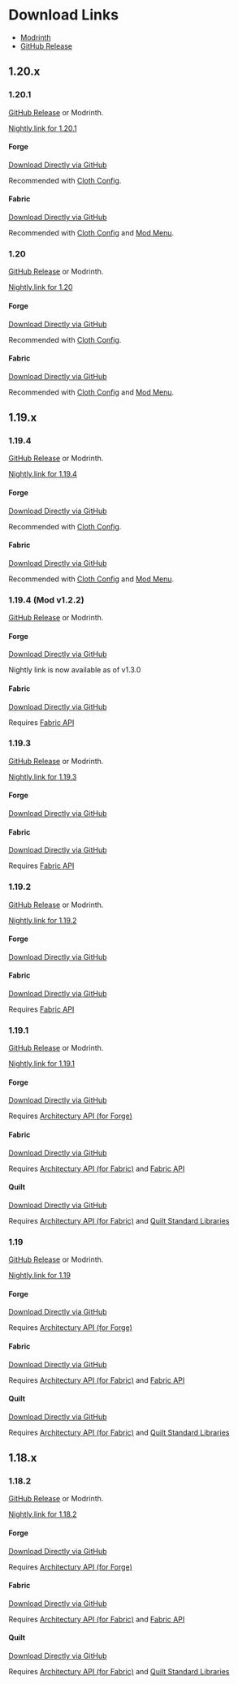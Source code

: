 # Download Links

- [Modrinth](https://modrinth.com/mod/disable-compliance-notification)
- [GitHub Release](https://github.com/MPThLee/DisableComplianceNotification/releases/)

## 1.20.x

### 1.20.1

[GitHub Release](https://github.com/MPThLee/DisableComplianceNotification/releases/tag/v1.4.1) or Modrinth.

[Nightly.link for 1.20.1](https://nightly.link/MPThLee/DisableComplianceNotification/workflows/build/mc1.20.1)

#### Forge

[Download Directly via GitHub](https://github.com/MPThLee/DisableComplianceNotification/releases/download/v1.4.1/disable_compliance_notification-v1.4.1+forge-1.20.1.jar)

Recommended with [Cloth Config](https://modrinth.com/mod/cloth-config).

#### Fabric

[Download Directly via GitHub](https://github.com/MPThLee/DisableComplianceNotification/releases/download/v1.4.1/disable_compliance_notification-v1.4.1+fabric-1.20.1.jar)

Recommended with [Cloth Config](https://modrinth.com/mod/cloth-config) and [Mod Menu](https://modrinth.com/mod/modmenu).



### 1.20

[GitHub Release](https://github.com/MPThLee/DisableComplianceNotification/releases/tag/v1.4.0) or Modrinth.

[Nightly.link for 1.20](https://nightly.link/MPThLee/DisableComplianceNotification/workflows/build/mc1.20)

#### Forge

[Download Directly via GitHub](https://github.com/MPThLee/DisableComplianceNotification/releases/download/v1.4.0/disable_compliance_notification-v1.4.0+forge-1.20.jar)

Recommended with [Cloth Config](https://modrinth.com/mod/cloth-config).

#### Fabric

[Download Directly via GitHub](https://github.com/MPThLee/DisableComplianceNotification/releases/download/v1.4.0/disable_compliance_notification-v1.4.0+fabric-1.20.jar)

Recommended with [Cloth Config](https://modrinth.com/mod/cloth-config) and [Mod Menu](https://modrinth.com/mod/modmenu).


## 1.19.x

### 1.19.4

[GitHub Release](https://github.com/MPThLee/DisableComplianceNotification/releases/tag/v1.3.0) or Modrinth.

[Nightly.link for 1.19.4](https://nightly.link/MPThLee/DisableComplianceNotification/workflows/build/mc1.19.4)

#### Forge

[Download Directly via GitHub](https://github.com/MPThLee/DisableComplianceNotification/releases/download/v1.3.0/disable_compliance_notification-v1.3.0+forge-1.19.4.jar)

Recommended with [Cloth Config](https://modrinth.com/mod/cloth-config).

#### Fabric

[Download Directly via GitHub](https://github.com/MPThLee/DisableComplianceNotification/releases/download/v1.3.0/disable_compliance_notification-v1.3.0+fabric-1.19.4.jar)

Recommended with [Cloth Config](https://modrinth.com/mod/cloth-config) and [Mod Menu](https://modrinth.com/mod/modmenu).


### 1.19.4 (Mod v1.2.2)

[GitHub Release](https://github.com/MPThLee/DisableComplianceNotification/releases/tag/v1.2.2-1.19.4) or Modrinth.

#### Forge

[Download Directly via GitHub](https://github.com/MPThLee/DisableComplianceNotification/releases/download/v1.2.2-1.19.4/disable_compliance_notification-forge-v1.2.2-1.19.4.jar)

Nightly link is now available as of v1.3.0

#### Fabric

[Download Directly via GitHub](https://github.com/MPThLee/DisableComplianceNotification/releases/download/v1.2.2-1.19.4/disable_compliance_notification-fabric-v1.2.2-1.19.4.jar)

Requires [Fabric API](https://www.curseforge.com/minecraft/mc-mods/fabric-api)

### 1.19.3

[GitHub Release](https://github.com/MPThLee/DisableComplianceNotification/releases/tag/v1.2.1-1.19.3) or Modrinth.

[Nightly.link for 1.19.3](https://nightly.link/MPThLee/DisableComplianceNotification/workflows/build/mc1.19.3)

#### Forge

[Download Directly via GitHub](https://github.com/MPThLee/DisableComplianceNotification/releases/download/v1.2.1-1.19.3/disable_compliance_notification-forge-v1.2.1-1.19.3.jar)

#### Fabric

[Download Directly via GitHub](https://github.com/MPThLee/DisableComplianceNotification/releases/download/v1.2.1-1.19.3/disable_compliance_notification-fabric-v1.2.1-1.19.3.jar)

Requires [Fabric API](https://www.curseforge.com/minecraft/mc-mods/fabric-api)

### 1.19.2

[GitHub Release](https://github.com/MPThLee/DisableComplianceNotification/releases/tag/v1.2.0-1.19.2) or Modrinth.

[Nightly.link for 1.19.2](https://nightly.link/MPThLee/DisableComplianceNotification/workflows/build/mc1.19.2)

#### Forge

[Download Directly via GitHub](https://github.com/MPThLee/DisableComplianceNotification/releases/download/v1.2.0-1.19.2/disable_compliance_notification-forge-v1.2.0-1.19.2.jar)

#### Fabric

[Download Directly via GitHub](https://github.com/MPThLee/DisableComplianceNotification/releases/download/v1.2.0-1.19.2/disable_compliance_notification-fabric-v1.2.0-1.19.2.jar)

Requires [Fabric API](https://www.curseforge.com/minecraft/mc-mods/fabric-api)

### 1.19.1

[GitHub Release](https://github.com/MPThLee/DisableComplianceNotification/releases/tag/v1.1.1-1.19.1) or Modrinth.

[Nightly.link for 1.19.1](https://nightly.link/MPThLee/DisableComplianceNotification/workflows/build/mc1.19.1)

#### Forge

[Download Directly via GitHub](https://github.com/MPThLee/DisableComplianceNotification/releases/download/v1.1.1-1.19.1/disable_compliance_notification-1.1.1-1.19.1-forge.jar)

Requires [Architectury API (for Forge)](https://www.curseforge.com/minecraft/mc-mods/architectury-api)

#### Fabric

[Download Directly via GitHub](https://github.com/MPThLee/DisableComplianceNotification/releases/download/v1.1.1-1.19.1/disable_compliance_notification-1.1.1-1.19.1-fabric.jar)

Requires [Architectury API (for Fabric)](https://www.curseforge.com/minecraft/mc-mods/architectury-api)
and [Fabric API](https://www.curseforge.com/minecraft/mc-mods/fabric-api)

#### Quilt

[Download Directly via GitHub](https://github.com/MPThLee/DisableComplianceNotification/releases/download/v1.1.1-1.19.1/disable_compliance_notification-1.1.1-1.19.1-fabric.jar)

Requires [Architectury API (for Fabric)](https://modrinth.com/mod/architectury-api)
and [Quilt Standard Libraries](https://modrinth.com/mod/qsl)

### 1.19

[GitHub Release](https://github.com/MPThLee/DisableComplianceNotification/releases/tag/v1.1.0-1.19) or Modrinth.

[Nightly.link for 1.19](https://nightly.link/MPThLee/DisableComplianceNotification/workflows/build/mc1.19)

#### Forge

[Download Directly via GitHub](https://github.com/MPThLee/DisableComplianceNotification/releases/download/v1.1.0-1.19/disable_compliance_notification-1.1.0-1.19-forge.jar)

Requires [Architectury API (for Forge)](https://www.curseforge.com/minecraft/mc-mods/architectury-api)

#### Fabric

[Download Directly via GitHub](https://github.com/MPThLee/DisableComplianceNotification/releases/download/v1.1.0-1.19/disable_compliance_notification-1.1.0-1.19-fabric.jar)

Requires [Architectury API (for Fabric)](https://www.curseforge.com/minecraft/mc-mods/architectury-api)
and [Fabric API](https://www.curseforge.com/minecraft/mc-mods/fabric-api)

#### Quilt

[Download Directly via GitHub](https://github.com/MPThLee/DisableComplianceNotification/releases/download/v1.1.0-1.19/disable_compliance_notification-1.1.0-1.19-fabric.jar)

Requires [Architectury API (for Fabric)](https://modrinth.com/mod/architectury-api)
and [Quilt Standard Libraries](https://modrinth.com/mod/qsl)

## 1.18.x

### 1.18.2

[GitHub Release](https://github.com/MPThLee/DisableComplianceNotification/releases/tag/v1.0.0-1.18.2) or Modrinth.

[Nightly.link for 1.18.2](https://nightly.link/MPThLee/DisableComplianceNotification/workflows/build/mc1.18)

#### Forge

[Download Directly via GitHub](https://github.com/MPThLee/DisableComplianceNotification/releases/download/v1.0.0-1.18.2/disable_compliance_notification-1.0.0-1.18.2-forge.jar)

Requires [Architectury API (for Forge)](https://www.curseforge.com/minecraft/mc-mods/architectury-api)

#### Fabric

[Download Directly via GitHub](https://github.com/MPThLee/DisableComplianceNotification/releases/download/v1.0.0-1.18.2/disable_compliance_notification-1.0.0-1.18.2-fabric.jar)

Requires [Architectury API (for Fabric)](https://www.curseforge.com/minecraft/mc-mods/architectury-api)
and [Fabric API](https://www.curseforge.com/minecraft/mc-mods/fabric-api)

#### Quilt

[Download Directly via GitHub](https://github.com/MPThLee/DisableComplianceNotification/releases/download/v1.0.0-1.18.2/disable_compliance_notification-1.0.0-1.18.2-fabric.jar)

Requires [Architectury API (for Fabric)](https://modrinth.com/mod/architectury-api)
and [Quilt Standard Libraries](https://modrinth.com/mod/qsl)
